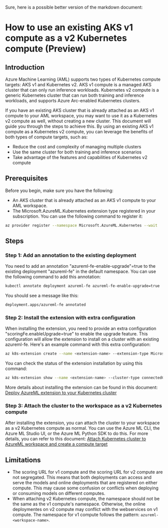 Sure, here is a possible better version of the markdown document:

# How to use an existing AKS v1 compute as a v2 Kubernetes compute (Preview)

## Introduction

Azure Machine Learning (AML) supports two types of Kubernetes compute targets: AKS v1 and Kubernetes v2. AKS v1 compute is a managed AKS cluster that can only run inference workloads. Kubernetes v2 compute is a generic Kubernetes cluster that can run both training and inference workloads, and supports Azure Arc-enabled Kubernetes clusters.

If you have an existing AKS cluster that is already attached as an AKS v1 compute to your AML workspace, you may want to use it as a Kubernetes v2 compute as well, without creating a new cluster. This document will guide you through the steps to achieve this. By using an existing AKS v1 compute as a Kubernetes v2 compute, you can leverage the benefits of both types of compute targets, such as:

- Reduce the cost and complexity of managing multiple clusters
- Use the same cluster for both training and inference scenarios
- Take advantage of the features and capabilities of Kubernetes v2 compute

## Prerequisites

Before you begin, make sure you have the following:

- An AKS cluster that is already attached as an AKS v1 compute to your AML workspace.
- The Microsoft.AzureML.Kubernetes extension type registered in your subscription. You can use the following command to register it:

```bash
az provider register --namespace Microsoft.AzureML.Kubernetes --wait
```

## Steps

### Step 1: Add an annotation to the existing deployment

You need to add an annotation "azureml-fe-enable-upgrade"=true to the existing deployment "azureml-fe" in the default namespace. You can use the following command to add this annotation:

```bash
kubectl annotate deployment azureml-fe azureml-fe-enable-upgrade=true
```

You should see a message like this:

```bash
deployment.apps/azureml-fe annotated
```

### Step 2: Install the extension with extra configuration

When installing the extension, you need to provide an extra configuration "scoringFe.enableUpgrade=true" to enable the upgrade feature. This configuration will allow the extension to install on a cluster with an existing azureml-fe. Here's an example command with this extra configuration:

```bash
az k8s-extension create --name <extension-name> --extension-type Microsoft.AzureML.Kubernetes --config enableTraining=True enableInference=True inferenceRouterServiceType=LoadBalancer scoringFe.enableUpgrade=true --config-protected sslCertPemFile=<file-path-to-cert-PEM> sslCertKeyFile=<file-path-to-cert-KEY> --cluster-type managedClusters --cluster-name <your-cluster-name> --resource-group <your-RG-name> --scope cluster
```

You can check the status of the extension installation by using this command:

```bash
az k8s-extension show --name <extension-name> --cluster-type connectedClusters --cluster-name <your-connected-cluster-name> --resource-group <your-RG-name>
```
More details about installing the extension can be found in this document: [Deploy AzureML extension to your Kubernetes cluster](./deploy-extension.md)

### Step 3: Attach the cluster to the workspace as a v2 Kubernetes compute

After installing the extension, you can attach the cluster to your workspace as a v2 Kubernetes compute as normal. You can use the Azure ML CLI, the Azure ML Studio UI, or the Azure ML Python SDK to do this. For more details, you can refer to this document: [Attach Kubernetes cluster to AzureML workspace and create a compute target](./attach-compute.md)

## Limitations

* The scoring URL for v1 compute and the scoring URL for v2 compute are not segregated. This means that both deployments can access and serve the models and online deployments that are registered on either compute. This may cause some confusion or conflicts when deploying or consuming models on different computes.
* When attaching v2 Kubernetes compute, the namespace should not be the same as the v1 compute's namespace. Otherwise, the online deploymentes on v2 compute may conflict with the webservices on v1 compute. The namespace for v1 compute follows the pattern: `azureml-<workspace-name>`.